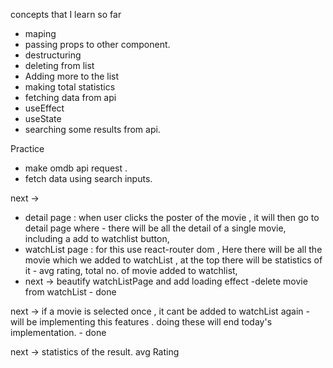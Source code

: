 
concepts that I learn so far
- maping
- passing props to other component.
- destructuring
- deleting from list
- Adding more to the list
-  making total statistics
- fetching data from api
- useEffect
- useState
- searching some results from api.

Practice
+ make omdb api request .
+ fetch data using search inputs.

next ->
- detail page : when user clicks the poster of the movie , it will then go to detail page
        where - there will be  all the detail of a single movie, including a add to watchlist button,  
- watchList page : for this use react-router dom , 
    Here there will be all the movie which we added to watchList ,
     at the top there will be statistics of  it - avg rating,
     total no. of movie added to watchlist,
- next -> beautify watchListPage and add loading effect
        -delete movie from watchList - done 

next -> if a movie is selected once , it cant be added to watchList again - will be implementing this features . doing these will end today's implementation. - done

next -> statistics of the result.
        avg Rating
